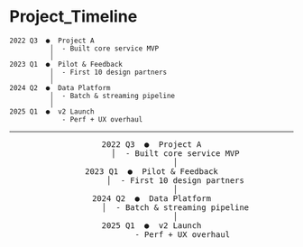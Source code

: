 # Project_Timeline

```
2022 Q3  ●  Project A
          │  - Built core service MVP
          │
2023 Q1  ●  Pilot & Feedback
          │  - First 10 design partners
          │
2024 Q2  ●  Data Platform
          │  - Batch & streaming pipeline
          │
2025 Q1  ●  v2 Launch
             - Perf + UX overhaul
```


---

<div align="center">
<pre>
2022 Q3  ●  Project A
          │  - Built core service MVP
          │
2023 Q1  ●  Pilot & Feedback
          │  - First 10 design partners
          │
2024 Q2  ●  Data Platform
          │  - Batch & streaming pipeline
          │
2025 Q1  ●  v2 Launch
             - Perf + UX overhaul
</pre>
</div>

